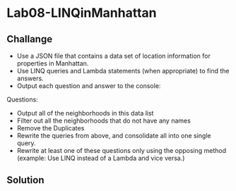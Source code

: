 # Lab08-LINQinManhattan

## Challange

* Use a JSON file that contains a data set of location information for properties in Manhattan.
* Use LINQ queries and Lambda statements (when appropriate) to find the answers.
* Output each question and answer to the console:

Questions:

- Output all of the neighborhoods in this data list
- Filter out all the neighborhoods that do not have any names
- Remove the Duplicates
- Rewrite the queries from above, and consolidate all into one single query.
- Rewrite at least one of these questions only using the opposing method (example: Use LINQ instead of a Lambda and vice versa.)

## Solution
